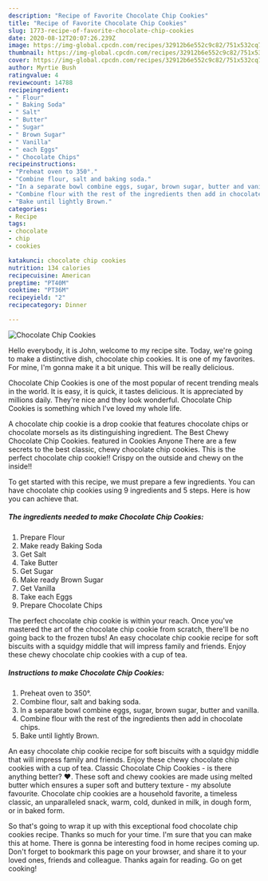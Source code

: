 ```yaml
---
description: "Recipe of Favorite Chocolate Chip Cookies"
title: "Recipe of Favorite Chocolate Chip Cookies"
slug: 1773-recipe-of-favorite-chocolate-chip-cookies
date: 2020-08-12T20:07:26.239Z
image: https://img-global.cpcdn.com/recipes/32912b6e552c9c82/751x532cq70/chocolate-chip-cookies-recipe-main-photo.jpg
thumbnail: https://img-global.cpcdn.com/recipes/32912b6e552c9c82/751x532cq70/chocolate-chip-cookies-recipe-main-photo.jpg
cover: https://img-global.cpcdn.com/recipes/32912b6e552c9c82/751x532cq70/chocolate-chip-cookies-recipe-main-photo.jpg
author: Myrtie Bush
ratingvalue: 4
reviewcount: 14788
recipeingredient:
- " Flour"
- " Baking Soda"
- " Salt"
- " Butter"
- " Sugar"
- " Brown Sugar"
- " Vanilla"
- " each Eggs"
- " Chocolate Chips"
recipeinstructions:
- "Preheat oven to 350°."
- "Combine flour, salt and baking soda."
- "In a separate bowl combine eggs, sugar, brown sugar, butter and vanilla."
- "Combine flour with the rest of the ingredients then add in chocolate chips."
- "Bake until lightly Brown."
categories:
- Recipe
tags:
- chocolate
- chip
- cookies

katakunci: chocolate chip cookies 
nutrition: 134 calories
recipecuisine: American
preptime: "PT40M"
cooktime: "PT36M"
recipeyield: "2"
recipecategory: Dinner

---
```



![Chocolate Chip Cookies](https://img-global.cpcdn.com/recipes/32912b6e552c9c82/751x532cq70/chocolate-chip-cookies-recipe-main-photo.jpg)

Hello everybody, it is John, welcome to my recipe site. Today, we're going to make a distinctive dish, chocolate chip cookies. It is one of my favorites. For mine, I'm gonna make it a bit unique. This will be really delicious.

Chocolate Chip Cookies is one of the most popular of recent trending meals in the world. It is easy, it is quick, it tastes delicious. It is appreciated by millions daily. They're nice and they look wonderful. Chocolate Chip Cookies is something which I've loved my whole life.

A chocolate chip cookie is a drop cookie that features chocolate chips or chocolate morsels as its distinguishing ingredient. The Best Chewy Chocolate Chip Cookies. featured in Cookies Anyone There are a few secrets to the best classic, chewy chocolate chip cookies. This is the perfect chocolate chip cookie!! Crispy on the outside and chewy on the inside!!


To get started with this recipe, we must prepare a few ingredients. You can have chocolate chip cookies using 9 ingredients and 5 steps. Here is how you can achieve that.

<!--inarticleads1-->

##### The ingredients needed to make Chocolate Chip Cookies:

1. Prepare  Flour
1. Make ready  Baking Soda
1. Get  Salt
1. Take  Butter
1. Get  Sugar
1. Make ready  Brown Sugar
1. Get  Vanilla
1. Take  each Eggs
1. Prepare  Chocolate Chips


The perfect chocolate chip cookie is within your reach. Once you&#39;ve mastered the art of the chocolate chip cookie from scratch, there&#39;ll be no going back to the frozen tubs! An easy chocolate chip cookie recipe for soft biscuits with a squidgy middle that will impress family and friends. Enjoy these chewy chocolate chip cookies with a cup of tea. 

<!--inarticleads2-->

##### Instructions to make Chocolate Chip Cookies:

1. Preheat oven to 350°.
1. Combine flour, salt and baking soda.
1. In a separate bowl combine eggs, sugar, brown sugar, butter and vanilla.
1. Combine flour with the rest of the ingredients then add in chocolate chips.
1. Bake until lightly Brown.


An easy chocolate chip cookie recipe for soft biscuits with a squidgy middle that will impress family and friends. Enjoy these chewy chocolate chip cookies with a cup of tea. Classic Chocolate Chip Cookies - is there anything better? ❤️. These soft and chewy cookies are made using melted butter which ensures a super soft and buttery texture - my absolute favourite. Chocolate chip cookies are a household favorite, a timeless classic, an unparalleled snack, warm, cold, dunked in milk, in dough form, or in baked form. 

So that's going to wrap it up with this exceptional food chocolate chip cookies recipe. Thanks so much for your time. I'm sure that you can make this at home. There is gonna be interesting food in home recipes coming up. Don't forget to bookmark this page on your browser, and share it to your loved ones, friends and colleague. Thanks again for reading. Go on get cooking!
